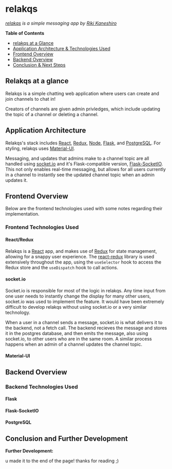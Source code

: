 # relakqs
*[relakqs](https://relakqs.herokuapp.com) is a simple messaging app by [Riki Kaneshiro](https://arkaneshiro.github.io/)*

**Table of Contents**
* [relakqs at a Glance](#relakqs-at-a-glance)
* [Application Architecture & Technologies Used](#application-architecture)
* [Frontend Overview](#frontend-overview)
* [Backend Overview](#backend-overview)
* [Conclusion & Next Steps](#conclusion-and-further-development)

## Relakqs at a glance
Relakqs is a simple chatting web application where users can create and join channels to chat in!

Creators of channels are given admin privledges, which include updating the topic of a channel or deleting a channel.

## Application Architecture
Relakqs's stack includes [React](https://reactjs.org/), [Redux](https://redux.js.org/), [Node](https://nodejs.org/en/), [Flask](https://flask.palletsprojects.com/en/1.1.x/), and [PostgreSQL](https://www.postgresql.org/). For styling, relakqs uses [Material-UI](https://material-ui.com/).

Messaging, and updates that admins make to a channel topic are all handled using [socket.io](https://socket.io/) and it's Flask-compatible version, [Flask-SocketIO](https://flask-socketio.readthedocs.io/en/latest/). This not only enables real-time messaging, but allows for all users currently in a channel to instantly see the updated channel topic when an admin updates it.

## Frontend Overview
Below are the frontend technologies used with some notes regarding their implementation.

### Frontend Technologies Used
#### React/Redux
Relakqs is a [React](https://reactjs.org/) app, and makes use of [Redux](https://redux.js.org/) for state management, allowing for a snappy user experience. The [react-redux](https://react-redux.js.org/) library is used extensively throughout the app, using the `useSelector` hook to access the Redux store and the `useDispatch` hook to call actions.

#### socket.io
Socket.io is responsible for most of the logic in relakqs. Any time input from one user needs to instantly change the display for many other users, socket.io was used to implement the feature. It would have been extremely difficult to develop relakqs without using socket.io or a very similar technology.

When a user in a channel sends a message, socket.io is what delivers it to the backend, not a fetch call. The backend recieves the message and stores it in the postgres database, and then emits the message, also using socket.io, to other users who are in the same room. A similar process happens when an admin of a channel updates the channel topic.

#### Material-UI

## Backend Overview

### Backend Technologies Used
#### Flask

#### Flask-SocketIO

#### PostgreSQL

## Conclusion and Further Development

**Further Development:**




u made it to the end of the page! thanks for reading ;)

